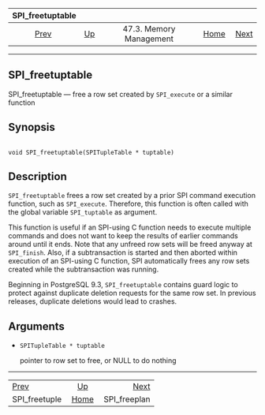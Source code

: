 

|                SPI\_freetuptable                |                                                 |                         |                                                       |                                               |
| :---------------------------------------------: | :---------------------------------------------- | :---------------------: | ----------------------------------------------------: | --------------------------------------------: |
| [Prev](spi-spi-freetuple.html "SPI_freetuple")  | [Up](spi-memory.html "47.3. Memory Management") | 47.3. Memory Management | [Home](index.html "PostgreSQL 17devel Documentation") |  [Next](spi-spi-freeplan.html "SPI_freeplan") |

***

## SPI\_freetuptable

SPI\_freetuptable — free a row set created by `SPI_execute` or a similar function

## Synopsis

```

void SPI_freetuptable(SPITupleTable * tuptable)
```

## Description

`SPI_freetuptable` frees a row set created by a prior SPI command execution function, such as `SPI_execute`. Therefore, this function is often called with the global variable `SPI_tuptable` as argument.

This function is useful if an SPI-using C function needs to execute multiple commands and does not want to keep the results of earlier commands around until it ends. Note that any unfreed row sets will be freed anyway at `SPI_finish`. Also, if a subtransaction is started and then aborted within execution of an SPI-using C function, SPI automatically frees any row sets created while the subtransaction was running.

Beginning in PostgreSQL 9.3, `SPI_freetuptable` contains guard logic to protect against duplicate deletion requests for the same row set. In previous releases, duplicate deletions would lead to crashes.

## Arguments

* `SPITupleTable * tuptable`

    pointer to row set to free, or NULL to do nothing

***

|                                                 |                                                       |                                               |
| :---------------------------------------------- | :---------------------------------------------------: | --------------------------------------------: |
| [Prev](spi-spi-freetuple.html "SPI_freetuple")  |    [Up](spi-memory.html "47.3. Memory Management")    |  [Next](spi-spi-freeplan.html "SPI_freeplan") |
| SPI\_freetuple                                  | [Home](index.html "PostgreSQL 17devel Documentation") |                                 SPI\_freeplan |
